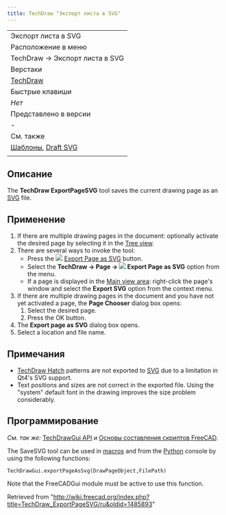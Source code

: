 ```yaml
---
title: TechDraw "Экспорт листа в SVG"
---
```

|  |
| --- |
| Экспорт листа в SVG |
| Расположение в меню |
| TechDraw → Экспорт листа в SVG |
| Верстаки |
| [TechDraw](/TechDraw_Workbench/ru "TechDraw Workbench/ru") |
| Быстрые клавиши |
| *Нет* |
| Представлено в версии |
| - |
| См. также |
| [Шаблоны](/TechDraw_Templates/ru "TechDraw Templates/ru"), [Draft SVG](/Draft_SVG/ru "Draft SVG/ru") |
|  |

## Описание

The **TechDraw ExportPageSVG** tool saves the current drawing page as an [SVG](/SVG "SVG") file.

## Применение

1. If there are multiple drawing pages in the document: optionally activate the desired page by selecting it in the [Tree view](/Tree_view "Tree view").
2. There are several ways to invoke the tool:
   * Press the ![](/images/TechDraw_ExportPageSVG.svg) [Export Page as SVG](/TechDraw_ExportPageSVG "TechDraw ExportPageSVG") button.
   * Select the **TechDraw → Page → ![](/images/TechDraw_ExportPageSVG.svg) Export Page as SVG** option from the menu.
   * If a page is displayed in the [Main view area](/Main_view_area "Main view area"): right-click the page's window and select the **Export SVG** option from the context menu.
3. If there are multiple drawing pages in the document and you have not yet activated a page, the **Page Chooser** dialog box opens:
   1. Select the desired page.
   2. Press the OK button.
4. The **Export page as SVG** dialog box opens.
5. Select a location and file name.

## Примечания

* [TechDraw Hatch](/TechDraw_Hatch "TechDraw Hatch") patterns are not exported to [SVG](/SVG "SVG") due to a limitation in Qt4's SVG support.
* Text positions and sizes are not correct in the exported file. Using the "system" default font in the drawing improves the size problem considerably.

## Программирование

*См. так же:* [TechDrawGui API](/TechDrawGui_API/ru "TechDrawGui API/ru") и [Основы составления скриптов FreeCAD](/FreeCAD_Scripting_Basics/ru "FreeCAD Scripting Basics/ru").

The SaveSVG tool can be used in [macros](/Macros "Macros") and from the [Python](/Python "Python") console by using the following functions:

```
TechDrawGui.exportPageAsSvg(DrawPageObject,FilePath)

```

Note that the FreeCADGui module must be active to use this function.

Retrieved from "<http://wiki.freecad.org/index.php?title=TechDraw_ExportPageSVG/ru&oldid=1485893>"